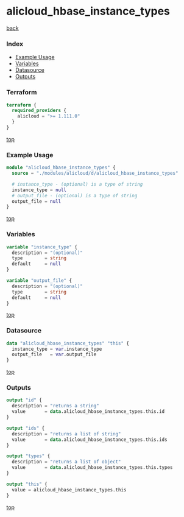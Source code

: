 # alicloud_hbase_instance_types

[back](../alicloud.md)

### Index

- [Example Usage](#example-usage)
- [Variables](#variables)
- [Datasource](#datasource)
- [Outputs](#outputs)

### Terraform

```terraform
terraform {
  required_providers {
    alicloud = ">= 1.111.0"
  }
}
```

[top](#index)

### Example Usage

```terraform
module "alicloud_hbase_instance_types" {
  source = "./modules/alicloud/d/alicloud_hbase_instance_types"

  # instance_type - (optional) is a type of string
  instance_type = null
  # output_file - (optional) is a type of string
  output_file = null
}
```

[top](#index)

### Variables

```terraform
variable "instance_type" {
  description = "(optional)"
  type        = string
  default     = null
}

variable "output_file" {
  description = "(optional)"
  type        = string
  default     = null
}
```

[top](#index)

### Datasource

```terraform
data "alicloud_hbase_instance_types" "this" {
  instance_type = var.instance_type
  output_file   = var.output_file
}
```

[top](#index)

### Outputs

```terraform
output "id" {
  description = "returns a string"
  value       = data.alicloud_hbase_instance_types.this.id
}

output "ids" {
  description = "returns a list of string"
  value       = data.alicloud_hbase_instance_types.this.ids
}

output "types" {
  description = "returns a list of object"
  value       = data.alicloud_hbase_instance_types.this.types
}

output "this" {
  value = alicloud_hbase_instance_types.this
}
```

[top](#index)